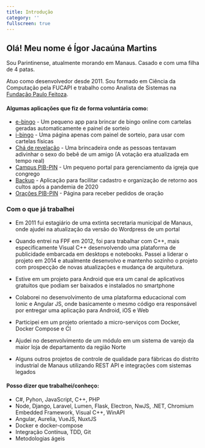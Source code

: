 ```yaml
---
title: Introdução
category: ''
fullscreen: true
---
```


## Olá! Meu nome é Ígor Jacaúna Martins

Sou Parintinense, atualmente morando em Manaus. Casado e com uma filha de 4 patas. 

Atuo como desenvolvedor desde 2011. Sou formado em Ciência da Computação pela FUCAPI e trabalho como Analista de Sistemas na [Fundação Paulo Feitoza](https://fpftech.com).

<!--more-->

#### Algumas aplicações que fiz de forma voluntária como:

- [e-bingo](https://e-bingo.web.app) - Um pequeno app para brincar de bingo online com cartelas geradas automaticamente e painel de sorteio 
- [i-bingo](https://i-bingo.web.app) - Uma página apenas com painel de sorteio, para usar com cartelas físicas
- [Chá de revelação](https://bingo-cha-bb-tiago-laiza.web.app/) - Uma brincadeira onde as pessoas tentavam adivinhar o sexo do bebê de um amigo (A votação era atualizada em tempo real)
- [Campus PIB-PIN](https://campus.pibpin.org) - Um pequeno portal para gerenciamento da igreja que congrego
- [Backup](https://backup.pibpin.org) - Aplicação para facilitar cadastro e organização de retorno aos cultos após a pandemia de 2020
- [Orações PIB-PIN](https://oracoes.pibpin.org) - Página para receber pedidos de oração


### Com o que já trabalhei

- Em 2011 fui estagiário de uma extinta secretaria municipal de Manaus, onde ajudei na atualização da versão do Wordpress de um portal

- Quando entrei na FPF em 2012, foi para trabalhar com C++, mais especificamente Visual C++ desenvolvendo uma plataforma de publicidade embarcada em desktops e notebooks. Passei a liderar o projeto em 2014 e atualmente desenvolvo e mantenho sozinho o projeto com prospecção de novas atualizações e mudança de arquitetura.

- Estive em um projeto para Android que era um canal de aplicativos gratuitos que podiam ser baixados e instalados no smartphone

- Colaborei no desenvolvimento de uma plataforma educacional com Ionic e Angular JS, onde basicamente o mesmo código era responsável por entregar uma aplicação para Android, iOS e Web

- Participei em um projeto orientado a micro-serviços com Docker, Docker Compose e CI

- Ajudei no desenvolvimento de um módulo em um sistema de varejo da maior loja de departamento da região Norte

- Alguns outros projetos de controle de qualidade para fábricas do distrito industrial de Manaus utilizando REST API e integrações com sistemas legados

#### Posso dizer que trabalhei/conheço:

- C#, Pyhon, JavaScript, C++, PHP
- Node, Django, Laravel, Lumen, Flask, Electron, NwJS, .NET, Chromium Embedded Framework, Visual C++, WinAPI
- Angular, Aurelia, VueJS, NuxtJS
- Docker e docker-compose
- Integração Contínua, TDD, Git
- Metodologias ágeis
